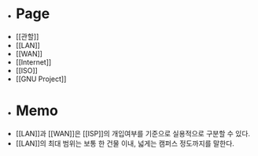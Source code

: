 - # Page
- [[관할]]
- [[LAN]]
- [[WAN]]
- [[Internet]]
- [[ISO]]
- [[GNU Project]]
- # Memo
- [[LAN]]과 [[WAN]]은 [[ISP]]의 개입여부를 기준으로 실용적으로 구분할 수 있다.
- [[LAN]]의 최대 범위는 보통 한 건물 이내, 넓게는 캠퍼스 정도까지를 말한다.